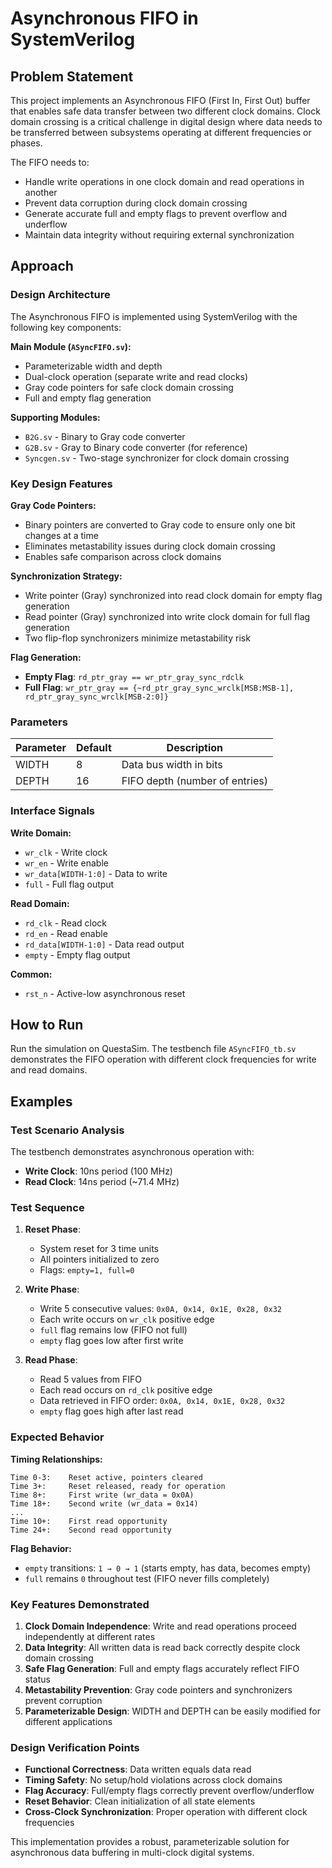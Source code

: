 # Asynchronous FIFO in SystemVerilog

## Problem Statement

This project implements an Asynchronous FIFO (First In, First Out) buffer that enables safe data transfer between two different clock domains. Clock domain crossing is a critical challenge in digital design where data needs to be transferred between subsystems operating at different frequencies or phases.

The FIFO needs to:
- Handle write operations in one clock domain and read operations in another
- Prevent data corruption during clock domain crossing
- Generate accurate full and empty flags to prevent overflow and underflow
- Maintain data integrity without requiring external synchronization

## Approach

### Design Architecture

The Asynchronous FIFO is implemented using SystemVerilog with the following key components:

**Main Module (`ASyncFIFO.sv`):**
- Parameterizable width and depth
- Dual-clock operation (separate write and read clocks)
- Gray code pointers for safe clock domain crossing
- Full and empty flag generation

**Supporting Modules:**
- `B2G.sv` - Binary to Gray code converter
- `G2B.sv` - Gray to Binary code converter (for reference)
- `Syncgen.sv` - Two-stage synchronizer for clock domain crossing

### Key Design Features

**Gray Code Pointers:**
- Binary pointers are converted to Gray code to ensure only one bit changes at a time
- Eliminates metastability issues during clock domain crossing
- Enables safe comparison across clock domains

**Synchronization Strategy:**
- Write pointer (Gray) synchronized into read clock domain for empty flag generation
- Read pointer (Gray) synchronized into write clock domain for full flag generation
- Two flip-flop synchronizers minimize metastability risk

**Flag Generation:**
- **Empty Flag**: `rd_ptr_gray == wr_ptr_gray_sync_rdclk`
- **Full Flag**: `wr_ptr_gray == {~rd_ptr_gray_sync_wrclk[MSB:MSB-1], rd_ptr_gray_sync_wrclk[MSB-2:0]}`

### Parameters

| Parameter | Default | Description |
|-----------|---------|-------------|
| WIDTH     | 8       | Data bus width in bits |
| DEPTH     | 16      | FIFO depth (number of entries) |

### Interface Signals

**Write Domain:**
- `wr_clk` - Write clock
- `wr_en` - Write enable
- `wr_data[WIDTH-1:0]` - Data to write
- `full` - Full flag output

**Read Domain:**
- `rd_clk` - Read clock
- `rd_en` - Read enable  
- `rd_data[WIDTH-1:0]` - Data read output
- `empty` - Empty flag output

**Common:**
- `rst_n` - Active-low asynchronous reset

## How to Run

Run the simulation on QuestaSim. The testbench file `ASyncFIFO_tb.sv` demonstrates the FIFO operation with different clock frequencies for write and read domains.

## Examples

### Test Scenario Analysis

The testbench demonstrates asynchronous operation with:
- **Write Clock**: 10ns period (100 MHz)
- **Read Clock**: 14ns period (~71.4 MHz)

### Test Sequence

1. **Reset Phase**: 
   - System reset for 3 time units
   - All pointers initialized to zero
   - Flags: `empty=1, full=0`

2. **Write Phase**:
   - Write 5 consecutive values: `0x0A, 0x14, 0x1E, 0x28, 0x32`
   - Each write occurs on `wr_clk` positive edge
   - `full` flag remains low (FIFO not full)
   - `empty` flag goes low after first write

3. **Read Phase**:
   - Read 5 values from FIFO
   - Each read occurs on `rd_clk` positive edge
   - Data retrieved in FIFO order: `0x0A, 0x14, 0x1E, 0x28, 0x32`
   - `empty` flag goes high after last read

### Expected Behavior

**Timing Relationships:**
```
Time 0-3:    Reset active, pointers cleared
Time 3+:     Reset released, ready for operation
Time 8+:     First write (wr_data = 0x0A)
Time 18+:    Second write (wr_data = 0x14)
...
Time 10+:    First read opportunity
Time 24+:    Second read opportunity
```

**Flag Behavior:**
- `empty` transitions: `1 → 0 → 1` (starts empty, has data, becomes empty)
- `full` remains `0` throughout test (FIFO never fills completely)

### Key Features Demonstrated

1. **Clock Domain Independence**: Write and read operations proceed independently at different rates
2. **Data Integrity**: All written data is read back correctly despite clock domain crossing
3. **Safe Flag Generation**: Full and empty flags accurately reflect FIFO status
4. **Metastability Prevention**: Gray code pointers and synchronizers prevent corruption
5. **Parameterizable Design**: WIDTH and DEPTH can be easily modified for different applications

### Design Verification Points

- **Functional Correctness**: Data written equals data read
- **Timing Safety**: No setup/hold violations across clock domains
- **Flag Accuracy**: Full/empty flags correctly prevent overflow/underflow
- **Reset Behavior**: Clean initialization of all state elements
- **Cross-Clock Synchronization**: Proper operation with different clock frequencies

This implementation provides a robust, parameterizable solution for asynchronous data buffering in multi-clock digital systems.